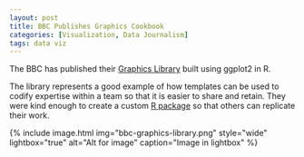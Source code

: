 ```yaml
---
layout: post
title: BBC Publishes Graphics Cookbook
categories: [Visualization, Data Journalism]
tags: data viz
---
```


The BBC has published their [Graphics Library](https://bbc.github.io/rcookbook/) built using ggplot2 in R.

The library represents a good example of how templates can be used to codify expertise within a team so that it is easier to share and retain. They were kind enough to create a custom [R package](https://github.com/bbc/bbplot) so that others can replicate their work.



{% include image.html img="bbc-graphics-library.png" style="wide" lightbox="true" alt="Alt for image" caption="Image in lightbox" %}
